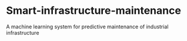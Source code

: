 # Smart-infrastructure-maintenance
A machine learning system for predictive maintenance of industrial infrastructure

